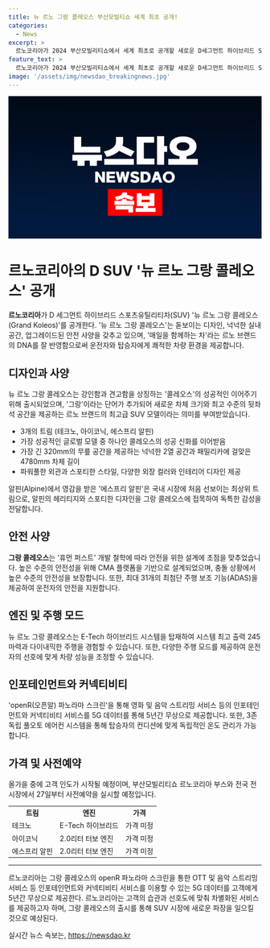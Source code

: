 ```yaml
---
title: 뉴 르노 그랑 콜레오스 부산모빌티쇼 세계 최초 공개!
categories:
  - News
excerpt: >
  르노코리아가 2024 부산모빌리티쇼에서 세계 최초로 공개할 새로운 D세그먼트 하이브리드 SUV 뉴 르노 그랑 콜레오스. 차체 크기와 동급 최고 수준의 뒷좌석 공간을 특징으로, 안전 사양과 세련된 감성을 갖췄다. 르노 그룹의 스포츠카 브랜드 알핀에서 영감을 받은 에스프리 알핀 트림과 E-Tech 하이브리드 시스템으로 역동적이고 효율적인 주행을 제공한다. 또한, 고품격 소재와 안전 기술, 최대 31개의 주행 보조 기능, 5G 데이터 무상 제공 등 차별화된 기능을 갖추었다. 
feature_text: >
  르노코리아가 2024 부산모빌리티쇼에서 세계 최초로 공개할 새로운 D세그먼트 하이브리드 SUV 뉴 르노 그랑 콜레오스. 차체 크기와 동급 최고 수준의 뒷좌석 공간을 특징으로, 안전 사양과 세련된 감성을 갖췄다. 르노 그룹의 스포츠카 브랜드 알핀에서 영감을 받은 에스프리 알핀 트림과 E-Tech 하이브리드 시스템으로 역동적이고 효율적인 주행을 제공한다. 또한, 고품격 소재와 안전 기술, 최대 31개의 주행 보조 기능, 5G 데이터 무상 제공 등 차별화된 기능을 갖추었다. 
image: '/assets/img/newsdao_breakingnews.jpg'
---
```


<p><img src="/assets/img/newsdao_breakingnews.jpg" alt="pcversion 속보" /></p>

<h1>르노코리아의 D SUV '뉴 르노 그랑 콜레오스' 공개</h1>

<p data-ke-size="size16"><b>르노코리아</b>가 D 세그먼트 하이브리드 스포츠유틸리티차(SUV) '뉴 르노 그랑 콜레오스(Grand Koleos)'를 공개한다. '뉴 르노 그랑 콜레오스'는 돋보이는 디자인, 넉넉한 실내공간, 업그레이드된 안전 사양을 갖추고 있으며, '매일을 함께하는 차'라는 르노 브랜드의 DNA를 잘 반영함으로써 운전자와 탑승자에게 쾌적한 차량 환경을 제공합니다.</p>

<h2 data-ke-size="size24">디자인과 사양</h2>

<p data-ke-size="size16">뉴 르노 그랑 콜레오스는 강인함과 견고함을 상징하는 '콜레오스'의 성공적인 이어주기 위해 출시되었으며, '그랑'이라는 단어가 추가되어 새로운 차체 크기와 최고 수준의 뒷좌석 공간을 제공하는 르노 브랜드의 최고급 SUV 모델이라는 의미를 부여받았습니다.</p>

<ul>
    <li>3개의 트림 (테크노, 아이코닉, 에스프리 알핀)</li>
    <li>가장 성공적인 글로벌 모델 중 하나인 콜레오스의 성공 신화를 이어받음</li>
    <li>가장 긴 320mm의 무릎 공간을 제공하는 넉넉한 2열 공간과 패밀리카에 걸맞은 4780mm 차체 길이</li>
    <li>파워풀한 외관과 스포티한 스타일, 다양한 외장 컬러와 인테리어 디자인 제공</li>
</ul>

<p data-ke-size="size16">알핀(Alpine)에서 영감을 받은 '에스프리 알핀'은 국내 시장에 처음 선보이는 최상위 트림으로, 알핀의 헤리티지와 스포티한 디자인을 그랑 콜레오스에 접목하여 독특한 감성을 전달합니다.</p>

<h2 data-ke-size="size24">안전 사양</h2>

<p data-ke-size="size16"><b>그랑 콜레오스</b>는 '휴먼 퍼스트' 개발 철학에 따라 안전을 위한 설계에 초점을 맞추었습니다. 높은 수준의 안전성을 위해 CMA 플랫폼을 기반으로 설계되었으며, 충돌 상황에서 높은 수준의 안전성을 보장합니다. 또한, 최대 31개의 최첨단 주행 보조 기능(ADAS)을 제공하여 운전자의 안전을 지원합니다.</p>

<h2 data-ke-size="size24">엔진 및 주행 모드</h2>

<p data-ke-size="size16">뉴 르노 그랑 콜레오스는 E-Tech 하이브리드 시스템을 탑재하여 시스템 최고 출력 245마력과 다이내믹한 주행을 경험할 수 있습니다. 또한, 다양한 주행 모드를 제공하여 운전자의 선호에 맞게 차량 성능을 조정할 수 있습니다.</p>

<h2 data-ke-size="size24">인포테인먼트와 커넥티비티</h2>

<p data-ke-size="size16">'openR(오픈알) 파노라마 스크린'을 통해 영화 및 음악 스트리밍 서비스 등의 인포테인먼트와 커넥티비티 서비스를 5G 데이터를 통해 5년간 무상으로 제공합니다. 또한, 3존 독립 풀오토 에어컨 시스템을 통해 탑승자의 컨디션에 맞게 독립적인 온도 관리가 가능합니다.</p>

<h2 data-ke-size="size24">가격 및 사전예약</h2>

<p data-ke-size="size16">올가을 중에 고객 인도가 시작될 예정이며, 부산모빌리티쇼 르노코리아 부스와 전국 전시장에서 27일부터 사전예약을 실시할 예정입니다.</p>

<table>
    <tr>
        <td style="text-align: center; height: 17px;"><b>트림</b></td>
        <td style="text-align: center; height: 17px;"><b>엔진</b></td>
        <td style="text-align: center; height: 17px;"><b>가격</b></td>
    </tr>
    <tr>
        <td>테크노</td>
        <td>E-Tech 하이브리드</td>
        <td>가격 미정</td>
    </tr>
    <tr>
        <td>아이코닉</td>
        <td>2.0리터 터보 엔진</td>
        <td>가격 미정</td>
    </tr>
    <tr>
        <td>에스프리 알핀</td>
        <td>2.0리터 터보 엔진</td>
        <td>가격 미정</td>
    </tr>
</table>

<hr>

<p data-ke-size="size16">르노코리아는 그랑 콜레오스의 openR 파노라마 스크린을 통한 OTT 및 음악 스트리밍 서비스 등 인포테인먼트와 커넥티비티 서비스를 이용할 수 있는 5G 데이터를 고객에게 5년간 무상으로 제공한다. 르노코리아는 고객의 습관과 선호도에 맞춰 차별화된 서비스를 제공하고자 하며, 그랑 콜레오스의 출시를 통해 SUV 시장에 새로운 파장을 일으킬 것으로 예상된다.</p>
실시간 뉴스 속보는, <a href="https://newsdao.kr" rel="dofollow">https://newsdao.kr</a>



